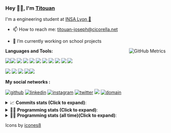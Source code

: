 <!--
**titouan-joseph/titouan-joseph** is a ✨ _special_ ✨ repository because its `README.md` (this file) appears on your GitHub profile.

Here are some ideas to get you started:

- 🔭 I’m currently working on ...
- 🌱 I’m currently learning ...
- 👯 I’m looking to collaborate on ...
- 🤔 I’m looking for help with ...
- 💬 Ask me about ...
- 📫 How to reach me: ...
- 😄 Pronouns: ...
- ⚡ Fun fact: ...
-->

### Hey 👋🏽, I'm [Titouan](https://github.com/Titouan-Joseph) 

I'm a engineering student at  [INSA Lyon 🦏](https://www.insa-lyon.fr/en/)

- 📫 How to reach me: [titouan-joseph@cicorella.net](mailto:titouan-joseph@cicorella.net)
- 🔭 I’m currently working on school projects


  <img align="right" alt="GitHub Metrics" src="https://metrics.lecoq.io/titouan-joseph" />

**Languages and Tools:**

[<img src="https://img.icons8.com/color/48/000000/python.png"/>]()[<img src="https://img.icons8.com/color/48/000000/java-coffee-cup-logo.png"/>]() [<img src="https://img.icons8.com/color/48/000000/c-programming.png"/>]() [<img src="https://img.icons8.com/color/48/000000/javascript.png"/>]() [<img src="https://img.icons8.com/color/48/000000/selenium-test-automation.png"/>]() [<img src="https://img.icons8.com/color/48/000000/git.png"/>]() [<img src="https://img.icons8.com/color/48/000000/console.png"/>]() [<img src="https://img.icons8.com/color/48/000000/android-os.png"/>]() [<img src="https://img.icons8.com/color/48/000000/pycharm.png"/>]() [<img src="https://img.icons8.com/color/48/000000/virtualbox.png"/>]() [<img src="https://img.icons8.com/color/48/000000/windows-10.png"/>]()

[<img src="https://img.icons8.com/color/48/000000/linux.png"/>]() [<img src="https://img.icons8.com/color/48/000000/nginx.png"/>]() [<img src="https://img.icons8.com/color/48/000000/raspberry-pi.png"/>]() [<img src="https://img.icons8.com/color/48/000000/docker.png"/>]()[<img src="https://img.icons8.com/color/48/000000/visual-studio-code-2019.png"/>]()

**My social networks :**

[<img src='https://img.icons8.com/fluent/48/000000/github.png' alt="github">](https://github.com/titouan-joseph)  [<img src='https://img.icons8.com/color/48/000000/linkedin.png' alt='linkedin'>](https://www.linkedin.com/in/titouan-joseph-revol/)  [<img src='https://img.icons8.com/color/48/000000/instagram-new.png' alt='instagram'>](https://www.instagram.com/tit_re/)  [<img src='https://img.icons8.com/color/48/000000/twitter.png' alt='twitter'>](https://twitter.com/josephrevol) [<img src="https://img.icons8.com/color/48/000000/facebook.png"/>](https://www.facebook.com/titre01) [<img src="https://img.icons8.com/fluent/48/000000/domain.png" alt="domain"/>](https://titouan-joseph.cicorella.net)

<details>
 <summary>📈 <b>Commits stats (Click to expand)</b>: </summary>
    <a href="https://sourcerer.io/titouan-joseph"><img src="https://img.shields.io/badge/Python-148%20commits-orange.svg" alt=""></a>
    <a href="https://sourcerer.io/titouan-joseph"><img src="https://img.shields.io/badge/Java-27%20commits-orange.svg" alt=""></a>
    <a href="https://sourcerer.io/titouan-joseph"><img src="https://img.shields.io/badge/C-23%20commits-orange.svg" alt=""></a>
    <a href="https://sourcerer.io/titouan-joseph"><img src="https://img.shields.io/badge/JavaScript-18%20commits-orange.svg" alt=""></a>
</details>


<details>
 <summary>👨‍💻 <b>Programming stats (Click to expand)</b>: </summary>
<!--START_SECTION:waka-->
**🐱 My GitHub Data** 

> 🏆 475 Contributions in the Year 2021
 > 
> 📦 59.0 kB Used in GitHub's Storage 
 > 
> 🚫 Not Opted to Hire
 > 
> 📜 28 Public Repositories 
 > 
> 🔑 2 Private Repositories  
 > 
**I'm an Early 🐤** 

```text
🌞 Morning    108 commits    ████░░░░░░░░░░░░░░░░░░░░░   15.84% 
🌆 Daytime    254 commits    █████████░░░░░░░░░░░░░░░░   37.24% 
🌃 Evening    269 commits    █████████░░░░░░░░░░░░░░░░   39.44% 
🌙 Night      51 commits     █░░░░░░░░░░░░░░░░░░░░░░░░   7.48%

```
📅 **I'm Most Productive on Wednesday** 

```text
Monday       106 commits    ████░░░░░░░░░░░░░░░░░░░░░   15.54% 
Tuesday      125 commits    ████░░░░░░░░░░░░░░░░░░░░░   18.33% 
Wednesday    143 commits    █████░░░░░░░░░░░░░░░░░░░░   20.97% 
Thursday     105 commits    ███░░░░░░░░░░░░░░░░░░░░░░   15.4% 
Friday       69 commits     ██░░░░░░░░░░░░░░░░░░░░░░░   10.12% 
Saturday     62 commits     ██░░░░░░░░░░░░░░░░░░░░░░░   9.09% 
Sunday       72 commits     ██░░░░░░░░░░░░░░░░░░░░░░░   10.56%

```


📊 **This Week I Spent My Time On** 

```text
⌚︎ Time Zone: Europe/Paris

💬 Programming Languages: 
Python                   1 hr 19 mins        ███████░░░░░░░░░░░░░░░░░░   30.64% 
Arduino                  1 hr 1 min          ██████░░░░░░░░░░░░░░░░░░░   24.03% 
YAML                     59 mins             █████░░░░░░░░░░░░░░░░░░░░   22.88% 
Markdown                 13 mins             █░░░░░░░░░░░░░░░░░░░░░░░░   5.38% 
JSON                     11 mins             █░░░░░░░░░░░░░░░░░░░░░░░░   4.64%

🔥 Editors: 
VS Code                  4 hrs 4 mins        ███████████████████████░░   94.96% 
WebStorm                 10 mins             █░░░░░░░░░░░░░░░░░░░░░░░░   4.13% 
PyCharm                  2 mins              ░░░░░░░░░░░░░░░░░░░░░░░░░   0.9%

🐱‍💻 Projects: 
overbookd-mono           2 hrs 19 mins       █████████████░░░░░░░░░░░░   54.15% 
Master-Node              1 hr 11 mins        ███████░░░░░░░░░░░░░░░░░░   27.81% 
Transfert                12 mins             █░░░░░░░░░░░░░░░░░░░░░░░░   4.7% 
website24maker           10 mins             █░░░░░░░░░░░░░░░░░░░░░░░░   4.13% 
backend                  7 mins              ░░░░░░░░░░░░░░░░░░░░░░░░░   2.95%

💻 Operating System: 
Windows                  4 hrs 17 mins       █████████████████████████   100.0%

```

**I Mostly Code in Python** 

```text
Python                   19 repos            ██████████████░░░░░░░░░░░   57.58% 
JavaScript               3 repos             ██░░░░░░░░░░░░░░░░░░░░░░░   9.09% 
HTML                     2 repos             █░░░░░░░░░░░░░░░░░░░░░░░░   6.06% 
C                        2 repos             █░░░░░░░░░░░░░░░░░░░░░░░░   6.06% 
MATLAB                   2 repos             █░░░░░░░░░░░░░░░░░░░░░░░░   6.06%

```



 Last Updated on 11/12/2021
<!--END_SECTION:waka-->

</details>

<details>
 <summary>👨‍💻 <b>Programming stats (all time)(Click to expand)</b>: </summary>
    <img src="https://wakatime.com/share/@titouan_joseph/b2dd01ab-0ae9-45a5-9065-5eef2a205b1c.svg">
    <img src="https://wakatime.com/share/@titouan_joseph/5ef9f0c5-69ff-452c-80a9-909df7152407.svg">
    <img src="https://wakatime.com/share/@titouan_joseph/3989b40d-e2ad-4aeb-8f15-b50171502a9a.svg">
</details>

Icons by [icones8](https://icones8.fr/)
